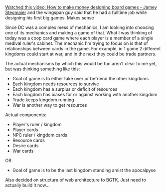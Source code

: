 [Watched this video: How to make money designing board games - Jamey Stegmaier](https://www.youtube.com/watch?v=rixlISRCi4w) and the wingspan guy said that he had a fulltime job while designing his first big games. Makes sense

Since DC was a complex mess of mechanics, I am looking into choosing one of its mechanics and making a game of that. What I was thinking of today was a coop card game where each player is a member of a single medival ruler's cabinet. The mechanic I'm trying to focus on is that of relationships between cards in the game. For example, in 1 game 2 different kingdoms could start at war, and in the next they could be trade partners.

The actual mechanisms by which this would be fun aren't clear to me yet, but was thinking something like this:

- Goal of game is to either take over or befriend the other kingdoms
- Each kingdom needs resources to survive
- Each kingdom has a surplus or deficit of resources
- Each kingdom has biases for or against working with another kingdom
- Trade keeps kingdom running
- War is another way to get resources

Actual components:
- Player's ruler / kingdom
- Player cards
- NPC ruler / kingdom cards
- Resource cards
- Desire cards
- War cards


OR 

- Goal of game is to be the last kingdom standing amist the apocalpyse 


Also decided on structure of web architecture fo BGTK. Just need to actually build it now...